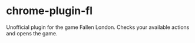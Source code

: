 chrome-plugin-fl
================

Unofficial plugin for the game Fallen London.
Checks your available actions and opens the game.